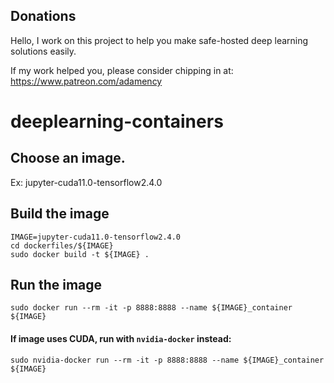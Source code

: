 ## Donations

Hello, I work on this project to help you make safe-hosted deep learning solutions easily.

If my work helped you, please consider chipping in at: https://www.patreon.com/adamency

# deeplearning-containers

## Choose an image.

Ex: jupyter-cuda11.0-tensorflow2.4.0

## Build the image

```
IMAGE=jupyter-cuda11.0-tensorflow2.4.0
cd dockerfiles/${IMAGE}
sudo docker build -t ${IMAGE} .
```

## Run the image

```
sudo docker run --rm -it -p 8888:8888 --name ${IMAGE}_container ${IMAGE}
```

#### If image uses CUDA, run with `nvidia-docker` instead:


```
sudo nvidia-docker run --rm -it -p 8888:8888 --name ${IMAGE}_container ${IMAGE}
```
